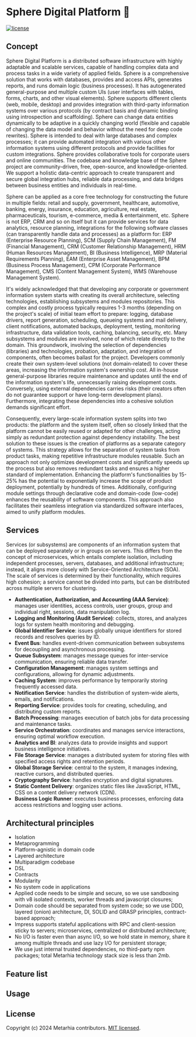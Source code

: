# Sphere Digital Platform 🔵

[![license](https://img.shields.io/badge/license-MIT-blue.svg)](https://github.com/metarhia/Sphere/blob/master/LICENSE)

## Concept

Sphere Digital Platform is a distributed software infrastructure with highly adaptable and scalable services, capable of handling complex data and process tasks in a wide variety of applied fields. Sphere is a comprehensive solution that works with databases, provides and access APIs, generates reports, and runs domain logic (business processes). It has autogenerated general-purpose and multiple custom UIs (user interfaces with tables, forms, charts, and other visual elements). Sphere supports different clients (web, mobile, desktop) and provides integration with third-party information systems over various protocols (by contract basis and dynamic binding using introspection and scaffolding). Sphere can change data entities dynamically to be adaptive in a quickly changing world (flexible and capable of changing the data model and behavior without the need for deep code rewrites). Sphere is intended to deal with large databases and complex processes; it can provide automated integration with various other information systems using different protocols and provide facilities for custom integrations. Sphere provides collaborative tools for corporate users and online communities. The codebase and knowledge base of the Sphere project are community-driven, free, open-source, and knowledge-oriented. We support a holistic data-centric approach to create transparent and secure global integration hubs, reliable data processing, and data bridges between business entities and individuals in real-time.

Sphere can be applied as a core free technology for constructing the future in multiple fields: retail and supply, government, healthcare, automotive, banking, energy, insurance, education, agriculture, real estate, pharmaceuticals, tourism, e-commerce, media & entertainment, etc. Sphere is not ERP, CRM and so on itself but it can provide services for data analytics, resource planning, integrations for the following software classes (can transparently handle data and processes) as a platform for: ERP (Enterprise Resource Planning), SCM (Supply Chain Management), FM (Financial Management), CRM (Customer Relationship Management), HRM (Human Resources Management), BI (Business Intelligence), MRP (Material Requirements Planning), EAM (Enterprise Asset Management), BPM (Business Process Management), CPM (Corporate Performance Management), CMS (Content Management System), WMS (Warehouse Management System).

It's widely acknowledged that that developing any corporate or government information system starts with creating its overall architecture, selecting technologies, establishing subsystems and modules repositories. This complex and costly process typically requires 1-3 months (depending on the project's scale) of initial team effort to prepare: logging, database drivers, report generation, scheduling, queueing systems and mail delivery, client notifications, automated backups, deployment, testing, monitoring infrastructure, data validation tools, caching, balancing, security, etc. Many subsystems and modules are involved, none of which relate directly to the domain. This groundwork, involving the selection of dependencies (libraries) and technologies, probation, adaptation, and integration of components, often becomes ballast for the project. Developers commonly create their own system-level solutions (not domain-related) to cover these areas, increasing the information system's ownership cost. All in-house general-purpose libraries require maintenance and updates until the end of the information system's life, unnecessarily raising development costs. Conversely, using external dependencies carries risks (their creators often do not guarantee support or have long-term development plans). Furthermore, integrating these dependencies into a cohesive solution demands significant effort.

Consequently, every large-scale information system splits into two products: the platform and the system itself, often so closely linked that the platform cannot be easily reused or adapted for other challenges, acting simply as redundant protection against dependency instability. The best solution to these issues is the creation of platforms as a separate category of systems. This strategy allows for the separation of system tasks from product tasks, making repetitive infrastructure modules reusable. Such an approach not only optimizes development costs and significantly speeds up the process but also removes redundant tasks and ensures a higher standard of implementation. Enhancing the platform's functionalities by 15-25% has the potential to exponentially increase the scope of product deployment, potentially by hundreds of times. Additionally, configuring module settings through declarative code and domain-code (low-code) enhances the reusability of software components. This approach also facilitates their seamless integration via standardized software interfaces, aimed to unify platform modules.

## Services

Services (or subsystems) are components of an information system that can be deployed separately or in groups on servers. This differs from the concept of microservices, which entails complete isolation, including independent processes, servers, databases, and additional infrastructure; instead, it aligns more closely with Service-Oriented Architecture (SOA). The scale of services is determined by their functionality, which requires high cohesion; a service cannot be divided into parts, but can be distributed across multiple servers for clustering.

- **Authentication, Authorization, and Accounting (AAA Service)**: manages user identities, access controls, user groups, group and individual right, sessions, data manipulation log.
- **Logging and Monitoring (Audit Service)**: collects, stores, and analyzes logs for system health monitoring and debugging.
- **Global Identifier Service**: issues globally unique identifiers for stored records and resolves queries by ID.
- **Event Bus**: handles event-driven communication between subsystems for decoupling and asynchronous processing.
- **Queue Subsystem**: manages message queues for inter-service communication, ensuring reliable data transfer.
- **Configuration Management**: manages system settings and configurations, allowing for dynamic adjustments.
- **Caching System**: improves performance by temporarily storing frequently accessed data.
- **Notification Service**: handles the distribution of system-wide alerts, emails, and notifications.
- **Reporting Service**: provides tools for creating, scheduling, and distributing custom reports.
- **Batch Processing**: manages execution of batch jobs for data processing and maintenance tasks.
- **Service Orchestration**: coordinates and manages service interactions, ensuring optimal workflow execution.
- **Analytics and BI**: analyzes data to provide insights and support business intelligence initiatives.
- **File Storage Service**: manages a distributed system for storing files with specified access rights and retention periods.
- **Global Storage Service**: central to the system, it manages indexing, reactive cursors, and distributed queries.
- **Cryptography Service**: handles encryption and digital signatures.
- **Static Content Delivery**: organizes static files like JavaScript, HTML, CSS on a content delivery network (CDN).
- **Business Logic Runner**: executes business processes, enforcing data access restrictions and logging user actions.

## Architectural principles

- Isolation
- Metaprogramming
- Platform-agnistic in domain code
- Layered architecture
- Multiparadigm codebase
- DSL
- Contracts
- Modularity
- No system code in applications
- Applied code needs to be simple and secure, so we use sandboxing with v8 isolated contexts, worker threads and javascript closures;
- Domain code should be separated from system code; so we use DDD, layered (onion) architecture, DI, SOLID and GRASP principles, contract-based approach;
- Impress supports stateful applications with RPC and client-session sticky to servers; microservices, centralized or distributed architecture;
- No I/O is faster even than async I/O, so we hold state in memory, share it among multiple threads and use lazy I/O for persistent storage;
- We use just internal trusted dependencies, no third-party npm packages; total Metarhia technology stack size is less than 2mb.

## Feature list

## Usage

## License

Copyright (c) 2024 Metarhia contributors. [MIT licensed](./LICENSE).
